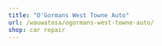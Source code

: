 ```yaml
---
title: "O'Gormans West Towne Auto"
url: /wauwatosa/ogormans-west-towne-auto/
shop: car repair
---
```

